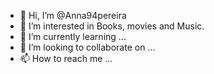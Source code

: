 - 👋 Hi, I’m @Anna94pereira
- 👀 I’m interested in Books, movies and Music.
- 🌱 I’m currently learning ...
- 💞️ I’m looking to collaborate on ...
- 📫 How to reach me ...

<!---
Anna94pereira/Anna94pereira is a ✨ special ✨ repository because its `README.md` (this file) appears on your GitHub profile.
You can click the Preview link to take a look at your changes.
--->
